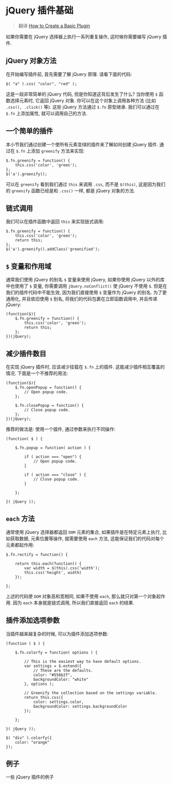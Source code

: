 # jQuery 插件基础

> 翻译 [How to Create a Basic Plugin](https://learn.jquery.com/plugins/basic-plugin-creation/)

如果你需要在 jQuery 选择器上执行一系列重复操作, 这时候你需要编写 jQuery 插件.

## jQuery 对象方法

在开始编写插件前, 首先需要了解 jQuery 原理. 请看下面的代码:

```
$( "a" ).css( "color", "red" );
```
这是一段非常简单的 jQuery 代码, 但是你知道这背后发生了什么? 当你使用 `$` 函数选择元素时, 它返回 jQuery 对象. 你可以在这个对象上调用各种方法 (比如 `.css(), .click()` 等). 这些 jQuery 方法通过 `$.fn` 原型继承. 我们可以通过在 `$.fn` 上添加属性, 就可以调用自己的方法.

## 一个简单的插件

本小节我们通过创建一个使所有元素变绿的插件来了解如何创建 jQuery 插件. 通过在 `$.fn` 上添加 `greenify` 方法来实现:

```
$.fn.greenify = function() {
    this.css('color', 'green');
};
$('a').greenify();
```

可以在 `greenify` 看到我们通过 `this` 来调用 `.css`, 而不是 `$(this)`, 这是因为我们的 `greenify` 函数已经是和 `.css()` 一样, 都是 jQuery 对象的方法.

## 链式调用
我们可以在插件函数中返回 `this` 来实现链式调用:

```
$.fn.greenify = function() {
    this.css('color', 'green');
    return this;
};
$('a').greenify().addClass('greenified');
```

## `$` 变量和作用域

通常我们使用 jQuery 的别名 `$` 变量来使用 jQuery, 如果你使用 jQuery 以外的库中也使用了 `$` 变量, 你需要调用 `jQuery.noConflict()` 使 jQuery 不使用 `$`. 但是在我们的插件代码中不能生效, 因为我们直接使用 `$` 变量作为 jQuery 的别名. 为了更通用化, 并且依旧使用 `$` 别名, 将我们的代码包裹在立即函数调用中, 并且传递 jQuery:

```
(function($){
    $.fn.greenify = function() {
        this.css('color', 'green');
        return this;
    };
})(jQuery);
```

## 减少插件数目

在实现 jQuery 插件时, 应该减少挂载在 `$.fn` 上的插件. 这能减少插件相互覆盖的情况. 下面是一个不推荐的用法:

```
(function($){
    $.fn.openPopup = function() {
        // Open popup code.
    };

    $.fn.closePopup = function() {
        // Close popup code.
    };
})(jQuery);
```

推荐的做法是: 使用一个插件, 通过参数来执行不同操作:

```
(function( $ ) {

    $.fn.popup = function( action ) {

        if ( action === "open") {
            // Open popup code.
        }

        if ( action === "close" ) {
            // Close popup code.
        }

    };

}( jQuery ));
```

## `each` 方法

通常使用 jQuery 选择器都返回 `DOM` 元素的集合, 如果插件是在特定元素上执行,  比如获取数据, 元素位置等操作, 就需要使用 `each` 方法, 这能保证我们的代码对每个元素都起作用:

```
$.fn.rectify = function() {

    return this.each(function() {
        var width = $(this).css('width');
        this.css('height', width)
    });

};
```

上述的代码使 `DOM` 对象高和宽相同, 如果不使用 `each`, 那么就只对第一个对象起作用.
因为 `each` 本身就是链式调用, 所以我们直接返回 `each` 的结果.

## 插件添加选项参数

当插件越来越复杂的时候, 可以为插件添加选项参数:

```
(function ( $ ) {

    $.fn.colorfy = function( options ) {

        // This is the easiest way to have default options.
        var settings = $.extend({
            // These are the defaults.
            color: "#556b2f",
            backgroundColor: "white"
        }, options );

        // Greenify the collection based on the settings variable.
        return this.css({
            color: settings.color,
            backgroundColor: settings.backgroundColor
        });

    };

}( jQuery ));

$( "div" ).colorfy({
    color: "orange"
});

```

## 例子
一些 jQuery 插件的例子
